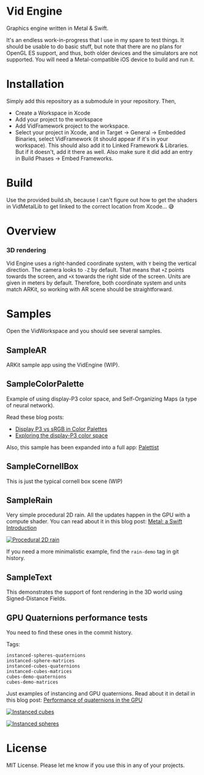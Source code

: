 Vid Engine
=========
Graphics engine written in Metal & Swift.

It's an endless work-in-progress that I use in my spare to test things. It should be usable to do basic stuff, but note that there are no plans for OpenGL ES support, and thus, both older devices and the simulators are not supported. You will need a Metal-compatible iOS device to build and run it.

Installation
=========
Simply add this repository as a submodule in your repository. Then,

* Create a Workspace in Xcode
* Add your project to the workspace
* Add VidFramework project to the workspace.
* Select your project in Xcode, and in Target -> General -> Embedded Binaries, select VidFramework (it should appear if it's in your workspace). This should also add it to Linked Framework & Libraries. But if it doesn't, add it there as well. Also make sure it did add an entry in Build Phases -> Embed Frameworks.

Build
====
Use the provided build.sh, because I can't figure out how to get the shaders in VidMetalLib to get linked to the correct location from Xcode... 😅

Overview
=======

### 3D rendering

Vid Engine uses a right-handed coordinate system, with `Y` being the vertical direction. The camera looks to `-Z` by default. That means that `+Z` points towards the screen, and `+X` towards the right side of the screen. Units are given in meters by default. Therefore, both coordinate system and units match ARKit, so working with AR scene should be straightforward.

Samples
=======
Open the VidWorkspace and you should see several samples.

## SampleAR

ARKit sample app using the VidEngine (WIP).

## SampleColorPalette

Example of using display-P3 color space, and Self-Organizing Maps (a type of neural network).

Read these blog posts:
* [Display P3 vs sRGB in Color Palettes](http://endavid.com/index.php?entry=80)
* [Exploring the display-P3 color space](http://endavid.com/index.php?entry=79)

Also, this sample has been expanded into a full app: [Palettist](http://palettist.endavid.com)

## SampleCornellBox

This is just the typical cornell box scene (WIP)

## SampleRain

Very simple procedural 2D rain. All the updates happen in the GPU with a compute shader.
You can read about it in this blog post: [Metal: a Swift Introduction](http://tech.metail.com/metal-swift-introduction/)

[![Procedural 2D rain](http://img.youtube.com/vi/7qWMA4ow2jc/0.jpg)](https://www.youtube.com/watch?v=7qWMA4ow2jc "Procedural 2D rain")

If you need a more minimalistic example, find the `rain-demo` tag in git history.

## SampleText

This demonstrates the support of font rendering in the 3D world using Signed-Distance Fields. 


## GPU Quaternions performance tests
You need to find these ones in the commit history.

Tags:

    instanced-spheres-quaternions
    instanced-sphere-matrices
    instanced-cubes-quaternions
    instanced-cubes-matrices
    cubes-demo-quaternions
    cubes-demo-matrices

Just examples of instancing and GPU quaternions. Read about it in detail in this blog post: 
[Performance of quaternions in the GPU](http://tech.metail.com/performance-quaternions-gpu/)

[![Instanced cubes](http://img.youtube.com/vi/Q7GQbFIXMJg/0.jpg)](https://www.youtube.com/watch?v=Q7GQbFIXMJg "Instanced cubes")

[![Instanced spheres](http://img.youtube.com/vi/P9fTjDLkOtI/0.jpg)](https://www.youtube.com/watch?v=P9fTjDLkOtI "Instanced cubes")


License
======
MIT License.
Please let me know if you use this in any of your projects.
